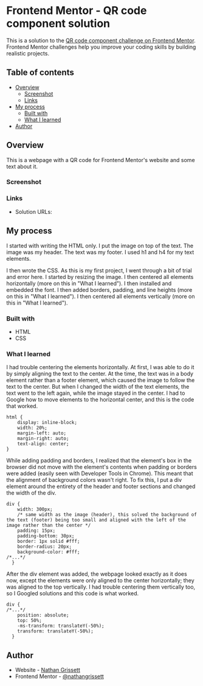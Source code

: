 # Frontend Mentor - QR code component solution

This is a solution to the [QR code component challenge on Frontend Mentor](https://www.frontendmentor.io/challenges/qr-code-component-iux_sIO_H). Frontend Mentor challenges help you improve your coding skills by building realistic projects. 

## Table of contents

- [Overview](#overview)
  - [Screenshot](#screenshot)
  - [Links](#links)
- [My process](#my-process)
  - [Built with](#built-with)
  - [What I learned](#what-i-learned)
- [Author](#author)

## Overview

This is a webpage with a QR code for Frontend Mentor's website and some text about it.

### Screenshot

[](finalproduct/screenshot.png)

### Links

- Solution URLs: [](QRcode.html)
[](assets/stylesheets/main.css)

## My process

I started with writing the HTML only. I put the image on top of the text. The image was my header. The text was my footer. I used h1 and h4 for my text elements.

I then wrote the CSS. As this is my first project, I went through a bit of trial and error here. I started by resizing the image. I then centered all elements horizontally (more on this in "What I learned"). I then installed and embedded the font. I then added borders, padding, and line heights (more on this in "What I learned"). I then centered all elements vertically (more on this in "What I learned").

### Built with

- HTML
- CSS

### What I learned

I had trouble centering the elements horizontally. At first, I was able to do it by simply aligning the text to the center. At the time, the text was in a body element rather than a footer element, which caused the image to follow the text to the center. But when I changed the width of the text elements, the text went to the left again, while the image stayed in the center. I had to Google how to move elements to the horizontal center, and this is the code that worked.

```
html {
    display: inline-block;
    width: 20%;
    margin-left: auto;
    margin-right: auto;
    text-align: center;
}
```

While adding padding and borders, I realized that the element's box in the browser did not move with the element's contents when padding or borders were added (easily seen with Developer Tools in Chrome). This meant that the alignment of background colors wasn't right. To fix this, I put a div element around the entirety of the header and footer sections and changed the width of the div.

```
div {
    width: 300px;
    /* same width as the image (header), this solved the background of the text (footer) being too small and aligned with the left of the image rather than the center */
    padding: 15px;
    padding-bottom: 30px;
    border: 1px solid #fff;
    border-radius: 20px;
    background-color: #fff;
/*...*/
  }
```

After the div element was added, the webpage looked exactly as it does now, except the elements were only aligned to the center horizontally; they was aligned to the top vertically. I had trouble centering them vertically too, so I Googled solutions and this code is what worked.

```
div {
/*...*/
    position: absolute;
    top: 50%;
    -ms-transform: translateY(-50%);
    transform: translateY(-50%);
  }
```

## Author

- Website - [Nathan Grissett](https://github.com/nathangrissett)
- Frontend Mentor - [@nathangrissett](https://www.frontendmentor.io/profile/nathangrissett)